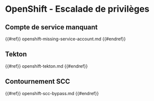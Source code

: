 # OpenShift - Escalade de privilèges

## Compte de service manquant

{{#ref}}
openshift-missing-service-account.md
{{#endref}}

## Tekton

{{#ref}}
openshift-tekton.md
{{#endref}}

## Contournement SCC

{{#ref}}
openshift-scc-bypass.md
{{#endref}}
